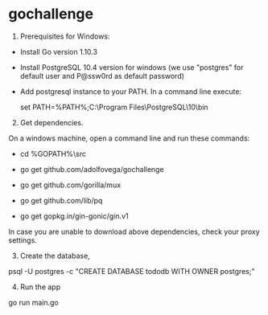# gochallenge

1. Prerequisites for Windows: 

- Install Go version 1.10.3
- Install PostgreSQL 10.4 version for windows (we use "postgres" for default user and P@ssw0rd as default password)
- Add postgresql instance to your PATH. In a command line execute:

  set PATH=%PATH%;C:\Program Files\PostgreSQL\10\bin


2. Get dependencies. 

On a windows machine, open a command line and run these commands:

- cd %GOPATH%\src

- go get github.com/adolfovega/gochallenge

- go get github.com/gorilla/mux

- go get github.com/lib/pq

- go get gopkg.in/gin-gonic/gin.v1


In case you are unable to download above dependencies, check your proxy settings.

3. Create the database, 

psql -U postgres -c "CREATE DATABASE tododb WITH OWNER postgres;"

4. Run the app

go run main.go

